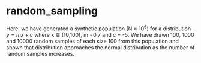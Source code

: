 # random_sampling
Here, we have generated a synthetic population (N = $10^6$) for a distribution $y = mx + c$ where x ∈ (10,100), m =0.7 and c = -5. We have drawn 100, 1000 and
10000 random samples of each size 100 from this population and shown that distribution approaches the normal distribution as the number of random samples increases.
